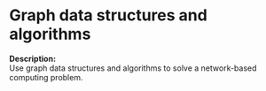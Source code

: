 # Graph data structures and algorithms
<b>Description:</b> <br> Use graph data structures and algorithms to solve a network-based computing problem.
